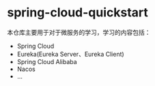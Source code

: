 # spring-cloud-quickstart

本仓库主要用于对于微服务的学习，学习的内容包括：

- Spring Cloud
- Eureka(Eureka Server、Eureka Client)
- Spring Cloud Alibaba
- Nacos
- ...
